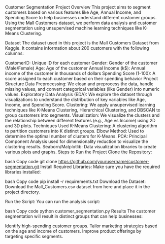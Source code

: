 Customer Segmentation Project
Overview
This project aims to segment customers based on various features like Age, Annual Income, and Spending Score to help businesses understand different customer groups. Using the Mall Customers dataset, we perform data analysis and customer segmentation using unsupervised machine learning techniques like K-Means Clustering.

Dataset
The dataset used in this project is the Mall Customers Dataset from Kaggle. It contains information about 200 customers with the following columns:

CustomerID: Unique ID for each customer
Gender: Gender of the customer (Male/Female)
Age: Age of the customer
Annual Income (k$): Annual income of the customer in thousands of dollars
Spending Score (1-100): A score assigned to each customer based on their spending behavior
Project Structure
Data Preprocessing: We clean and preprocess the data, handle missing values, and convert categorical variables (like Gender) into numeric values.
Exploratory Data Analysis (EDA): We explore the dataset through visualizations to understand the distribution of key variables like Age, Income, and Spending Score.
Clustering: We apply unsupervised learning techniques like K-Means Clustering, Hierarchical Clustering, and DBSCAN to group customers into segments.
Visualization: We visualize the clusters and the relationship between different features (e.g., Age vs Income) using 2D and 3D plots.
Techniques Used
K-Means Clustering: A clustering algorithm to partition customers into K distinct groups.
Elbow Method: Used to determine the optimal number of clusters for K-Means.
PCA: Principal Component Analysis used for dimensionality reduction to visualize the clustering results.
Seaborn/Matplotlib: Data visualization libraries to create various plots and graphs.
Steps to Run the Project
Clone the Repository:

bash
Copy code
git clone https://github.com/yourusername/customer-segmentation.git
Install Required Libraries: Make sure you have the required libraries installed:

bash
Copy code
pip install -r requirements.txt
Download the Dataset: Download the Mall_Customers.csv dataset from here and place it in the project directory.

Run the Script: You can run the analysis script:

bash
Copy code
python customer_segmentation.py
Results
The customer segmentation will result in distinct groups that can help businesses:

Identify high-spending customer groups.
Tailor marketing strategies based on the age and income of customers.
Improve product offerings by targeting specific segments.
